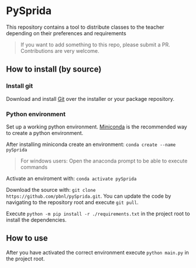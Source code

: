 # PySprida

This repository contains a tool to distribute classes to the teacher depending on their preferences and requirements

> If you want to add something to this repo, please submit a PR. Contributions are very welcome.

## How to install (by source)
### Install git
Download and install [Git](https://git-scm.com/downloads) over the installer or your package repository.
### Python environment
Set up a working python environment. [Miniconda](https://docs.conda.io/en/latest/miniconda.html) is the recommended way to create a python environment.

After installing miniconda create an environment:
`conda create --name pySprida`

> For windows users: Open the anaconda prompt to be able to execute commands

Activate an enviroment with:
`conda activate pySprida`

Download the source with: `git clone https://github.com/pbnl/pySprida.git`.
You can update the code by navigating to the repository root and execute `git pull`.

Execute `python -m pip install -r ./requirements.txt` in the project root to install the dependencies.
## How to use
After you have activated the correct environment execute `python main.py` in the project root.
